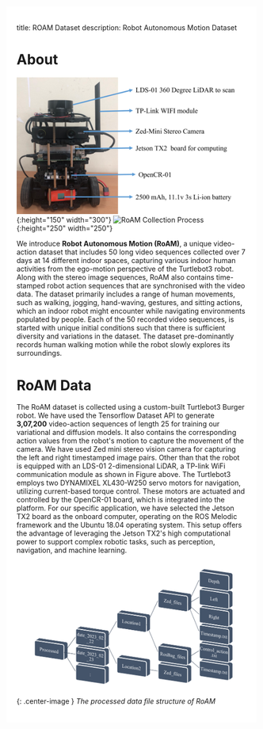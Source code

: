 <div style="background-color: white; padding: 20px;">

title: ROAM Dataset
description: Robot Autonomous Motion Dataset
# About
![**Turtlebot3**](https://github.com/meenakshisarkar/Motion-Prediction-and-Planning/blob/updated/images/fig_roman_burger_mod.png){:height="150" width="300"} ![RoAM Collection Process](https://github.com/meenakshisarkar/Motion-Prediction-and-Planning/blob/updated/images/fig_roman_intro_mod.jpg){:height="250" width="250"}
<!---[edit my file](/images/fig_roman_burger_mod.png){: .center-image }
*Turtlebot3* --->

We introduce **Robot Autonomous Motion (RoAM)**, a unique video-action dataset that includes 50 long video sequences collected over 7 days at 14 different indoor spaces, capturing various indoor human activities from the ego-motion perspective of the Turtlebot3 robot. Along with the stereo image sequences, RoAM also contains time-stamped robot action sequences that are synchronised with the video data. The dataset primarily includes a range of human movements, such as walking, jogging, hand-waving, gestures, and sitting actions, which an indoor robot might encounter while navigating environments populated by people. Each of the 50 recorded video sequences, is started with unique initial conditions such that there is sufficient diversity and variations in the dataset. The dataset pre-dominantly records human walking motion while the robot slowly explores its surroundings. 
<!---The dataset also includes synchronized records of the LiDAR scan and all control actions taken by the robot as it navigates around static and moving human agents. The unique dataset provides an opportunity to develop and benchmark new visual prediction frameworks that can predict future image frames based on the action taken by the recording agent in partially observable scenarios or cases where the imaging sensor is mounted on a moving platform. --->



# RoAM Data

The RoAM dataset is collected using a custom-built Turtlebot3 Burger robot. We have used the Tensorflow Dataset API to generate **3,07,200** video-action sequences of length 25 for training our variational and diffusion models. It also contains the corresponding action values from the robot's motion to capture the movement of the camera.  We have used Zed mini stereo vision camera for capturing the left and right timestamped image pairs. Other than that the robot is equipped with an LDS-01 2-dimensional LiDAR, a TP-link WiFi communication module as shown in Figure above. The Turtlebot3 employs two DYNAMIXEL XL430-W250 servo motors for navigation, utilizing current-based torque control. These motors are actuated and controlled by the OpenCR-01 board, which is integrated into the platform. For our specific application, we have selected the Jetson TX2 board as the onboard computer, operating on the ROS Melodic framework and the Ubuntu 18.04 operating system. This setup offers the advantage of leveraging the Jetson TX2's high computational power to support complex robotic tasks, such as perception, navigation, and machine learning. 
![](https://github.com/meenakshisarkar/Motion-Prediction-and-Planning/blob/updated/images/fig_roman_processed_data.png){: .center-image }
*The processed data file structure of RoAM*
</div>
